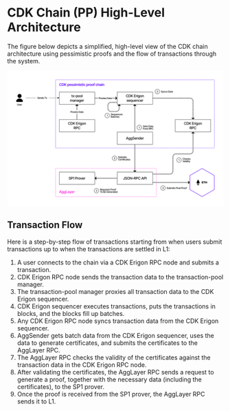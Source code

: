 # CDK Chain (PP) High-Level Architecture

The figure below depicts a simplified, high-level view of the CDK chain architecture using pessimistic proofs and the flow of transactions through the system.

![Figure: CDK Architecture](../../img/cdk/CDK-pessimistic-proof-chain.jpg)

## Transaction Flow

Here is a step-by-step flow of transactions starting from when users submit transactions up to when the transactions are settled in L1:

1. A user connects to the chain via a CDK Erigon RPC node and submits a transaction.
2. CDK Erigon RPC node sends the transaction data to the transaction-pool manager.
3. The transaction-pool manager proxies all transaction data to the CDK Erigon sequencer.
4. CDK Erigon sequencer executes transactions, puts the transactions in blocks, and the blocks fill up batches.
5. Any CDK Erigon RPC node syncs transaction data from the CDK Erigon sequencer.
6. AggSender gets batch data from the CDK Erigon sequencer, uses the data to generate certificates, and submits the certificates to the AggLayer RPC.
7. The AggLayer RPC checks the validity of the certificates against the transaction data in the CDK Erigon RPC node.
8. After validating the certificates, the AggLayer RPC sends a request to generate a proof, together with the necessary data (including the certificates), to the SP1 prover.
9. Once the proof is received from the SP1 prover, the AggLayer RPC sends it to L1.
